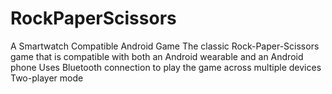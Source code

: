 # RockPaperScissors
A Smartwatch Compatible Android Game
The classic Rock-Paper-Scissors game that is compatible with both an Android wearable and an Android phone
Uses Bluetooth connection to play the game across multiple devices
Two-player mode
